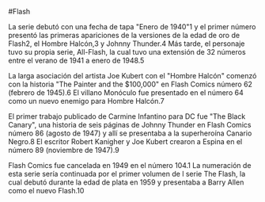 #Flash

La serie debutó con una fecha de tapa "Enero de 1940"1​ y el primer número presentó las primeras apariciones de la versiones de la edad de oro de Flash2​, el Hombre Halcón,3​ y Johnny Thunder.4​ Más tarde, el personaje tuvo su propia serie, All-Flash, la cual tuvo una extensión de 32 números entre el verano de 1941 a enero de 1948.5​

La larga asociación del artista Joe Kubert con el "Hombre Halcón" comenzó con la historia "The Painter and the $100,000" en Flash Comics número 62 (febrero de 1945).6​ El villano Monóculo fue presentado en el número 64 como un nuevo enemigo para Hombre Halcón.7​

El primer trabajo publicado de Carmine Infantino para DC fue "The Black Canary", una historia de seis páginas de Johnny Thunder en Flash Comics número 86 (agosto de 1947) y allí se presentaba a la superheroína Canario Negro.8​ El escritor Robert Kanigher y Joe Kubert crearon a Espina en el número 89 (noviembre de 1947).9​

Flash Comics fue cancelada en 1949 en el número 104.1​ La numeración de esta serie sería continuada por el primer volumen de l serie The Flash, la cual debutó durante la edad de plata en 1959 y presentaba a Barry Allen como el nuevo Flash.10​

